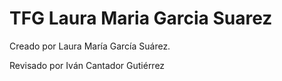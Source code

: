 # TFG Laura Maria Garcia Suarez

Creado por Laura María García Suárez.

Revisado por Iván Cantador Gutiérrez

